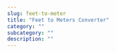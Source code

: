 ```yaml
---
slug: feet-to-meter
title: "Feet to Meters Converter"
category: ""
subcategory: ""
description: ""
---
```


